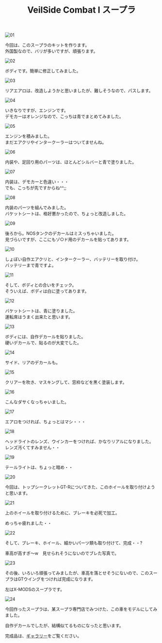 ﻿---
layout: hobby
title: "VeilSide Combat I スープラ"
category: hobby
subcategory: diary
---

![01](/assets/hobby/diary/03/01.jpg)

今回は、このスープラのキットを作ります。  
外国製なので、バリが多いですが、頑張ります。

![02](/assets/hobby/diary/03/02.jpg)

ボディです。簡単に修正してみました。

![03](/assets/hobby/diary/03/03.jpg)

リアエアロは、改造しようかと思いましたが、難しそうなので、パスします。

![04](/assets/hobby/diary/03/04.jpg)

いきなりですが、エンジンです。  
デモカーはオレンジなので、こっちは青でまとめてみました。

![05](/assets/hobby/diary/03/05.jpg)

エンジンを積みました。  
まだエアクリやインタークーラーはついてませんね。

![06](/assets/hobby/diary/03/06.jpg)

内装や、足回り用のパーツは、ほとんどシルバーと青で塗りました。

![07](/assets/hobby/diary/03/07.jpg)

内装は、デモカーと色違い・・・  
でも、こっちが先ですからね^^;;

![08](/assets/hobby/diary/03/08.jpg)

内装のパーツを組んでみました。  
バケットシートは、格好悪かったので、ちょっと改造しました。

![09](/assets/hobby/diary/03/09.jpg)

後ろから。NOSタンクのデカールはミスっちゃいました。  
見づらいですが、ここにもゾ○ド用のデカールを貼ってあります。

![10](/assets/hobby/diary/03/10.jpg)

しょぼい自作エアクリと、インタークーラー、バッテリーを取り付け。  
バッテリーまで青ですよ。

![11](/assets/hobby/diary/03/11.jpg)

そして、ボディとの合いをチェック。  
そういえば、ボディは白に塗ってあります。

![12](/assets/hobby/diary/03/12.jpg)

バケットシートは、青に塗りました。  
運転席はうまく出来たと思います。

![13](/assets/hobby/diary/03/13.jpg)

ボディには、自作デカールを貼りました。  
硬いデカールで、貼るのが大変でした。

![14](/assets/hobby/diary/03/14.jpg)

サイド、リアのデカールも。

![15](/assets/hobby/diary/03/15.jpg)

クリアーを吹き、マスキングして、窓枠などを黒く塗装します。

![16](/assets/hobby/diary/03/16.jpg)

こんなダサくなっちゃいました。

![17](/assets/hobby/diary/03/17.jpg)

エアロをつければ、ちょっとはマシ・・・

![18](/assets/hobby/diary/03/18.jpg)

ヘッドライトのレンズ、ウインカーをつければ、かなりリアルになりました。  
レンズ汚くてすみません・・

![19](/assets/hobby/diary/03/19.jpg)

テールライトは、ちょっと暗め・・

![20](/assets/hobby/diary/03/20.jpg)

今回は、トップシークレットGT-Rについてきた、このホイールを取り付けようと思います。

![21](/assets/hobby/diary/03/21.jpg)

上のホイールを取り付けるために、ブレーキを必死で加工。

めっちゃ疲れました・・

![22](/assets/hobby/diary/03/22.jpg)

そして、ブレーキ、ホイール、細かいパーツ類も取り付けて、完成・・?

車高が高すぎ～w　見せられそうにないのでブレた写真で。

![23](/assets/hobby/diary/03/23.jpg)

その後、いろいろ頑張ってみましたが、車高を落とせそうにないので、このスープラはGTウイングをつければ完成になります。

左はX-MODSのスープラです。

![24](/assets/hobby/diary/03/24.jpg)

今回作ったスープラは、某スープラ専門店でみつけた、この車をモデルにしてみました。

自作デカールでしたが、結構似てるものになったと思います。

完成品は、[ギャラリー](/hobby/gallery/gallery)をご覧ください。